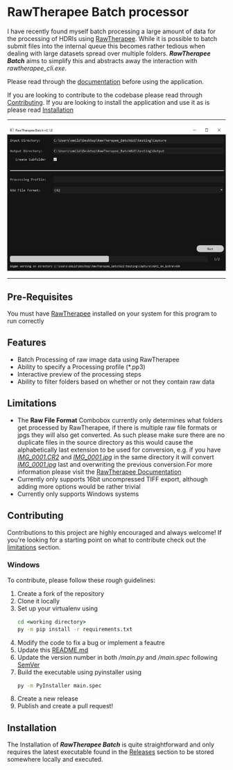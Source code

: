 # RawTherapee Batch processor

I have recently found myself batch processing a large amount of data for the processing of HDRIs using [RawTherapee](https://www.rawtherapee.com/). While it is possible to batch submit files into the internal queue this becomes rather tedious when dealing with large datasets spread over multiple folders. ***RawTherapee Batch*** aims to simplify this and abstracts away the interaction with *rawtherapee_cli.exe*.

Please read through the [documentation](/docs/DOCUMENTATION.md) before using the application.

If you are looking to contribute to the codebase please read through [Contributing](#contributing). If you are looking to install the application and use it as is please read [Installation](#installation)

---
![GUI Preview](/docs/GUI_Main.png?raw=True)

---

## Pre-Requisites

You must have [RawTherapee](https://www.rawtherapee.com/downloads/) installed on your system for this program to run correctly

## Features

- Batch Processing of raw image data using RawTherapee
- Ability to specify a Processing profile (*.pp3)
- Interactive preview of the processing steps
- Ability to filter folders based on whether or not they contain raw data

## Limitations

- The **Raw File Format** Combobox currently only determines what folders get processed by RawTherapee, if there is multiple raw file formats or jpgs they will also get converted. As such please make sure there are no duplicate files in the source directory as this would cause the alphabetically last extension to be used for conversion, e.g. if you have <ins>*IMG_0001.CR2*</ins> and <ins>*IMG_0001.jpg*</ins> in the same directory it will convert <ins>*IMG_0001.jpg*</ins> last and overwriting the previous conversion.For more information please visit the [RawTherapee Documentation](https://rawpedia.rawtherapee.com/Main_Page)
- Currently only supports 16bit uncompressed TIFF export, although adding more options would be rather trivial
- Currently only supports Windows systems

## Contributing

Contributions to this project are highly encouraged and always welcome! If you're looking for a starting point on what to contribute check out the [limitations](#limitations) section.


### Windows
To contribute, please follow these rough guidelines:

1. Create a fork of the repository
2. Clone it locally
3. Set up your virtualenv using 
    ```cmd
    cd <working directory>
    py -m pip install -r requirements.txt
    ```
4. Modify the code to fix a bug or implement a feautre
5. Update this [README.md](README.md)
6. Update the version number in both */main.py* and */main.spec* following [SemVer](https://semver.org/)
7. Build the executable using pyinstaller using
    ```cmd
    py -m PyInstaller main.spec
    ```
8. Create a new release 
9. Publish and create a pull request!


## Installation

The Installation of ***RawTherapee Batch*** is quite straightforward and only requires the latest executable found in the [Releases](/releases/latest) section to be stored somewhere locally and executed.
